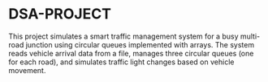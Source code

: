 # DSA-PROJECT
This project simulates a smart traffic management system for a busy multi-road junction using circular queues implemented with arrays. The system reads vehicle arrival data from a file, manages three circular queues (one for each road), and simulates traffic light changes based on vehicle movement.
